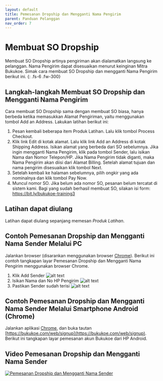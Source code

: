 ```yaml
---
layout: default
title: Pemesanan Dropship dan Mengganti Nama Pengirim
parent: Panduan Pelanggan 
nav_order: 7
---
```


# Membuat SO Dropship
Membuat SO Dropship artinya pengiriman akan dialamatkan langsung ke pelanggan. Nama Pengirim dapat disesuaikan menurut keinginan Mitra Bukukoe. Simak cara membuat SO Dropship dan mengganti Nama Pengirim berikut ini. {: .fs-6 .fw-300}

## Langkah-langkah Membuat SO Dropship dan Mengganti Nama Pengirim
Cara membuat SO Dropship sama dengan membuat SO biasa, hanya berbeda ketika memasukkan Alamat Pengiriman, yaitu menggunakan tombol Add an Address. Lakukan latihan berikut ini:

1. Pesan kembali beberapa item Produk Latihan. Lalu klik tombol Process Checkout.
2. Klik link Edit di kotak alamat. Lalu klik link Add an Address di kotak Shipping Address. Isikan alamat yang berbeda dari SO sebelumnya. Jika ingin mengganti Nama Pengirim, klik pada tombol Sender, lalu isikan Nama dan Nomor Telepon/HP. Jika Nama Pengirim tidak diganti, maka Nama Pengirim akan diisi dari Alamat Billing. Setelah alamat tujuan dan nama pengirim disesuaikan klik tombol Next. 
3. Setelah kembali ke halaman sebelumnya, pilih ongkir yang ada nominalnya dan klik tombol Pay Now. 
4. Muncul nomor SO. Jika belum ada nomor SO, pesanan belum tercatat di sistem kami. Bagi yang sudah berhasil membuat SO, silakan isi form: https://bit.ly/bukukoe-training3

## Latihan dapat diulang
Latihan dapat diulang sepanjang memesan *Produk Latihan*.

## Contoh Pemesanan Dropship dan Mengganti Nama Sender Melalui PC
Jalankan browser (disarankan menggunakan browser [Chrome](https://www.google.com/chrome/)). Berikut ini contoh tangkapan layar Pemesanan Dropship dan Mengganti Nama Pengirim menggunakan browser Chrome.

1. Klik Add Sender ![alt text](/asset/images/Sender-1.jpg "Klik Add Sender")
2. Isikan Nama dan No HP Pengirim ![alt text](/asset/images/Sender-2.jpg "Isikan Nama dan No HP Pengirim")
3. Pastikan Sender sudah terisi ![alt text](/asset/images/Sender-3.jpg "Pastikan Sender sudah terisi")

## Contoh Pemesanan Dropship dan Mengganti Nama Sender Melalui Smartphone Android (Chrome)
Jalankan aplikasi [Chrome](https://play.google.com/store/apps/details?id=com.android.chrome&hl=en), dan buka tautan [https://bukukoe.com/web/signup](https://bukukoe.com/web/signup). Berikut ini tangkapan layar pemesanan akun Bukukoe dari HP Android.

## Video Pemesanan Dropship dan Mengganti Nama Sender
[![Pemesanan Dropship dan Mengganti Nama Sender](https://img.youtube.com/vi/qb7gWJJHtMM/0.jpg)](https://www.youtube.com/watch?v=qb7gWJJHtMM)
